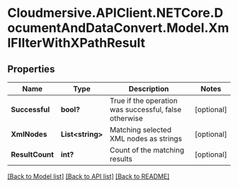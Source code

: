 # Cloudmersive.APIClient.NETCore.DocumentAndDataConvert.Model.XmlFIlterWithXPathResult
## Properties

Name | Type | Description | Notes
------------ | ------------- | ------------- | -------------
**Successful** | **bool?** | True if the operation was successful, false otherwise | [optional] 
**XmlNodes** | **List&lt;string&gt;** | Matching selected XML nodes as strings | [optional] 
**ResultCount** | **int?** | Count of the matching results | [optional] 

[[Back to Model list]](../README.md#documentation-for-models) [[Back to API list]](../README.md#documentation-for-api-endpoints) [[Back to README]](../README.md)

